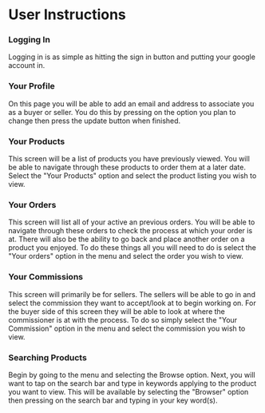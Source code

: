 # User Instructions

### Logging In

Logging in is as simple as hitting the sign in button and putting your google account in.

### Your Profile

On this page you will be able to add an email and address to associate you as a buyer or seller. You do this by pressing on the option you plan to change then press the update button when finished.

### Your Products

This screen will be a list of products you have previously viewed. You will be able to navigate through these products to order them at a later date. Select the "Your Products" option and select the product listing you wish to view.

### Your Orders

This screen will list all of your active an previous orders. You will be able to navigate through these orders to check the process at which your order is at. There will also be the ability to go back and place another order on a product you enjoyed. To do these things all you will need to do is select the "Your orders" option in the menu and select the order you wish to view.

### Your Commissions

This screen will primarily be for sellers. The sellers will be able to go in and select the commission they want to accept/look at to begin working on. For the buyer side of this screen they will be able to look at where the commissioner is at with the process. To do so simply select the "Your Commission" option in the menu and select the commission you wish to view.

### Searching Products

Begin by going to the menu and selecting the Browse option. Next, you will want to tap on the search bar and type in keywords applying to the product you want to view. This will be available by selecting the "Browser" option then pressing on the search bar and typing in your key word(s).